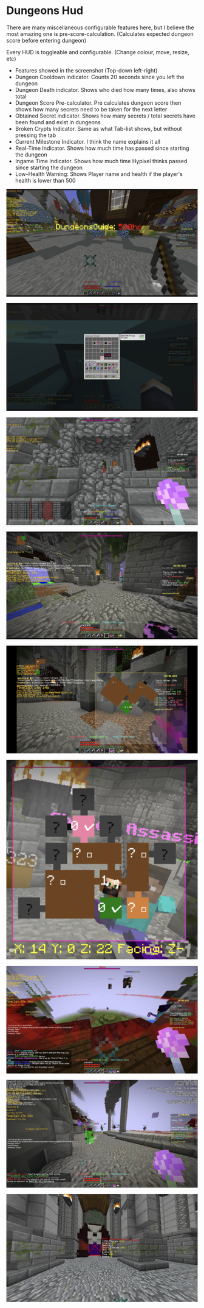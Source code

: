 # Dungeons Hud

There are many miscellaneous configurable features here, but I believe the most amazing one is pre-score-calculation. \(Calculates expected dungeon score before entering dungeon\)

Every HUD is toggleable and configurable. \(Change colour, move, resize, etc\)

* Features showed in the screenshot \(Top-down left-right\)
* Dungeon Cooldown indicator. Counts 20 seconds since you left the dungeon
* Dungeon Death indicator. Shows who died how many times, also shows total
* Dungeon Score Pre-calculator. Pre calculates dungeon score then shows how many secrets need to be taken for the next letter
* Obtained Secret indicator. Shows how many secrets / total secrets have been found and exist in dungeons
* Broken Crypts Indicator. Same as what Tab-list shows, but without pressing the tab
* Current Milestone Indicator. I think the name explains it all
* Real-Time Indicator. Shows how much time has passed since starting the dungeon
* Ingame Time Indicator. Shows how much time Hypixel thinks passed since starting the dungeon
* Low-Health Warning: Shows Player name and health if the player's health is lower than 500

![Check above](../assets/first.png)

![Dungeon Chest Price Compare](../assets/chestprice.png)

![Box skeleton Masters - the purchased version won&apos;t X-ray through walls, because that&apos;s hack](../assets/skel.png)

![Highlight starred mob, that zombie there](../assets/starte.png)

![Dungeon Map, view total secrets and other player heads! also highly configurable. ](../assets/map.png)

![Dungeon Advanced Room Coord HUD \(dg internal position, accounts room rotation\)](../assets/cords.png)

![Spirit Bear Summon Percentage \(The red boxes do not appear in purchased version\)](../assets/f4-boss.png)

![Box Real Livid + See Boss Health \(Supports mini-bosses, such as guardians and giants\)](../assets/livid.png)

![Blood-room Warning](../assets/blood.png)







